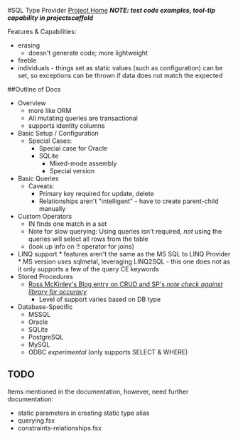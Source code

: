 #SQL Type Provider
[Project Home](https://github.com/fsprojects/SQLProvider)
***NOTE: test code examples, tool-tip capability in projectscaffold***

Features & Capabilities:
* erasing
    * doesn't generate code; more lightweight
* feeble
* individuals - things set as static values (such as configuration) can be set, 
  so exceptions can be thrown if data does not match the expected


##Outline of Docs

* Overview
    * more like ORM
    * All mutating queries are transactional
    * supports identity columns
* Basic Setup / Configuration
    * Special Cases:
        * Special case for Oracle
        * SQLite
            * Mixed-mode assembly
            * Special version
* Basic Queries
    * Caveats:
        * Primary key required for update, delete
        * Relationships aren't "intelligent" - have to create parent-child 
          manually
* Custom Operators
    * IN finds one match in a set
    * Note for slow querying: Using queries isn't required, *not* using the 
      queries will select all rows from the table
    * (look up info on !! operator for joins)
* LINQ support
        * features aren't the same as the MS SQL to LINQ Provider
        * MS version uses sqlmetal, leveraging LINQ2SQL - this one does not as 
          it only supports a few of the query CE keywords
* Stored Procedures
    * [Ross McKinley's Blog entry on CRUD and SP's *note check against library for accuracy*](http://pinksquirrellabs.com/post/2014/05/18/CRUD-Operations-and-Experimental-ODBC-support-in-the-SQLProvider.aspx)
        * Level of support varies based on DB type
* Database-Specific
    * MSSQL
    * Oracle
    * SQLite
    * PostgreSQL
    * MySQL
    * ODBC *experimental* (only supports SELECT & WHERE)

## TODO

Items mentioned in the documentation, however, need further documentation:
* static parameters in creating static type alias
* querying.fsx
* constraints-relationships.fsx
